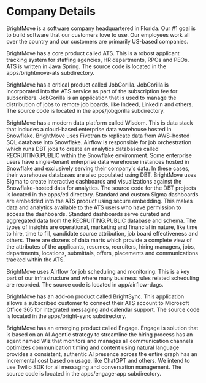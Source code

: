 # Company Details

BrightMove is a software company headquartered in Florida.  Our #1 goal is to build software that our customers love to use.  Our employees work all over the country and our customers are primarily US-based companies.

BrightMove has a core product called ATS.  This is a robost applicant tracking system for staffing agencies, HR departments, RPOs and PEOs.  ATS is written in Java Spring.  The source code is located in the apps/brightmove-ats subdirectory.

BrightMove has a critical product called JobGorilla.  JobGorilla is incorporated into the ATS service as part of the subscription fee for subscribers.  JobGorilla is an application that is used to manage the distribution of jobs to remote job boards, like Indeed, LinkedIn and others.  The source code is located in the apps/jobgorilla subdirectory.

BrightMove has a modern data platform called Wisdom.  This is data stack that includes a cloud-based enterprise data warehouse hosted in Snowflake.  BrightMove uses Fivetran to replicate data from AWS-hosted SQL database into Snowflake.  Airflow is responsible for job orchestration which runs DBT jobs to create an analytics databases called RECRUITING.PUBLIC within the Snowflake environment.  Some enterprise users have single-tenant enterprise data warehouse instances hosted in Snowflake and exclusively serving their company's data.  In these cases, their warehouse databases are also populated using DBT.  BrightMove uses Sigma to create interactive dashboards and visualizations against the Snowflake-hosted data for analytics.  The source code for the DBT projects is located in the apps/etl directory.  Standard and custom Sigma dashboards are embedded into the ATS product using secure embedding.  This makes data and analytics available to the ATS users who have permission to access the dashboards.  Standard dashboards serve curated and aggregated data from the RECRUITING.PUBLIC database and schema.  The types of insights are operational, marketing and financial in nature, like time to hire, time to fill, candidate source attribution, job board effectiveness and others.  There are dozens of data marts which provide a complete view of the attributes of the applicants, resumes, recruiters, hiring managers, jobs, departments, locations, submittals, offers, placements and communications tracked within the ATS. 

BrightMove uses Airflow for job scheduling and monitoring.  This is a key part of our infrastructure and where many business rules related scheduling are recorded.  The source code is located in app/airflow-dags.

BrightMove has an add-on product called BrightSync.  This application allows a subscribed customer to connect their ATS account to Microsoft Office 365 for integrated messaging and calendar support.  The source code is located in the apps/bright-sync subdirectory.

BrightMove has an emerging product called Engage. Engage is solution that is based on an AI Agentic strategy to streamline the hiring process has an agent named Wiz that monitors and manages all communication channels optimizes communication timing and content using natural language provides a consistent, authentic AI presence across the entire graph has an incremental cost based on usage, like ChatGPT and others.  We intend to use Twilio SDK for all messaging and conversation management.  The source code is located in the apps/engage-app subdirectory.
